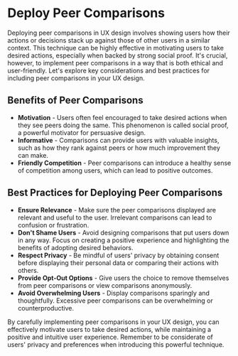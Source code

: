 # Deploy Peer Comparisons

Deploying peer comparisons in UX design involves showing users how their actions or decisions stack up against those of other users in a similar context. This technique can be highly effective in motivating users to take desired actions, especially when backed by strong social proof. It's crucial, however, to implement peer comparisons in a way that is both ethical and user-friendly. Let's explore key considerations and best practices for including peer comparisons in your UX design.

## Benefits of Peer Comparisons

- **Motivation** - Users often feel encouraged to take desired actions when they see peers doing the same. This phenomenon is called social proof, a powerful motivator for persuasive design.
- **Informative** - Comparisons can provide users with valuable insights, such as how they rank against peers or how much improvement they can make.
- **Friendly Competition** - Peer comparisons can introduce a healthy sense of competition among users, which can lead to positive outcomes.

## Best Practices for Deploying Peer Comparisons

- **Ensure Relevance** - Make sure the peer comparisons displayed are relevant and useful to the user. Irrelevant comparisons can lead to confusion or frustration.
- **Don't Shame Users** - Avoid designing comparisons that put users down in any way. Focus on creating a positive experience and highlighting the benefits of adopting desired behaviors.
- **Respect Privacy** - Be mindful of users' privacy by obtaining consent before displaying their personal data or comparing their actions with others.
- **Provide Opt-Out Options** - Give users the choice to remove themselves from peer comparisons or view comparisons anonymously.
- **Avoid Overwhelming Users** - Display comparisons sparingly and thoughtfully. Excessive peer comparisons can be overwhelming or counterproductive.

By carefully implementing peer comparisons in your UX design, you can effectively motivate users to take desired actions, while maintaining a positive and intuitive user experience. Remember to be considerate of users' privacy and preferences when introducing this powerful technique.